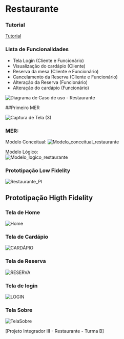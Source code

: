 # Restaurante
### Tutorial 
[Tutorial ](./tutorial.md)
### Lista de Funcionalidades

- Tela Login (Cliente e Funcionário)
- Visualização do cardápio (Cliente)
- Reserva da mesa (Cliente e Funcionário)
- Cancelamento da Reserva (Cliente e Funcionário)
- Alteração da Reserva (Funcionário)
- Alteração do cardápio (Funcionário)

![Diagrama de Caso de uso - Restaurante](https://user-images.githubusercontent.com/99230983/225476029-5dcf0992-76ed-495e-bde8-051c15c731e1.jpeg)

##Primeiro MER

![Captura de Tela (3)](https://user-images.githubusercontent.com/99230983/227733993-1e32990a-fc73-4093-8884-41c5b14d5451.png)


### MER: <br>
Modelo Conceitual:
![Modelo_conceitual_restaurante](https://user-images.githubusercontent.com/93954117/225476886-dd84ac6f-4409-4cd9-a77b-3172cd894dcf.JPG)


Modelo Lógico: <br>
![Modelo_logico_restaurante](https://user-images.githubusercontent.com/91094630/225478252-80ab5bd7-06b4-482e-b9ff-083ce7d24c95.jpg)

### Prototipação Low Fidelity

![Restaurante_PI](https://user-images.githubusercontent.com/99230983/225489050-47b6f994-a5b9-4911-bebe-d7d62360b315.png)

## Prototipação Higth Fidelity
### Tela de Home
![Home](https://user-images.githubusercontent.com/110983337/226496151-866540e4-4610-4790-986a-8ac9cfb8ffc9.png)

### Tela de Cardápio
![CARDÁPIO](https://user-images.githubusercontent.com/101409419/225489726-14e4e043-f5d5-40ac-b85d-5e02c4fed120.png)

### Tela de Reserva
![RESERVA](https://user-images.githubusercontent.com/101409419/225489966-c22c26a1-2d56-4713-bca0-5cdf4161daff.png)

### Tela de login
![LOGIN](https://user-images.githubusercontent.com/113261440/225491960-b96e93d9-fffb-4f82-b223-4a2896f0b3f8.png)

### Tela Sobre
![TelaSobre](https://user-images.githubusercontent.com/99230983/225492891-5f56339f-c44b-4285-a360-9f98a8610636.png)

[Projeto Integrador III - Restaurante - Turma B]
